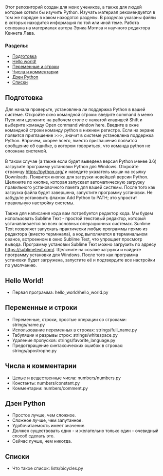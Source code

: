 Этот репозиторий создан для моих учеников, а также для людей которые хотели бы
изучить Python. Изучать материал рекомендуется в том же порядке в каком
находятся разделы. В разделах указаны файлы в которых находится информация по
той или иной теме. Работа основана на материалах автора Эрика Мэтиза и научного
редактора Кеннета Лава.

### Разделы:

- [Подготовка](#подготовка)
- [Hello world!](#hello-world)
- [Переменные и строки](#переменные-и-строки)
- [Числа и комментарии](#числа-и-комментарии)
- [Дзен Python](#дзен-python)
- [Списки](#списки)

## Подготовка

Для начала проверьте, установлена ли поддержка Python в вашей системе. Откройте
окно командной строки: введите command в меню Пуск или щелкните на рабочем столе
с нажатой клавишей Shift и выберите команду Open command window here. Введите в
окне командной строки команду python в нижнем регистре. Если на экране появится
приглашение >>>, значит в системе установлена поддержка Python. Впрочем, скорее
всего, вместо приглашения появится сообщение об ошибке, в котором говориться,
что команда python не опознана системой.
<br/><br/>
В таком случае (а также если будет выведена версия Python менее 3.6) загрузите
программу установки Python для Windows. Откройте страницу https://python.org/ и
наведите указатель мыши на ссылку Downloads. Появится кнопка для загрузки
новейшей версии Python. Щелкните по кнопке, которая запускает автоматическую
загрузку правильного установочного пакета для вашей системы. После того как
загрузка файла будет завершена, запустите программу установки. Не забудьте
установить флажок Add Python to PATH; это упростит правильную настройку системы.
<br/><br/>
Также для написания кода вам потребуется редактор кода. Мы будем использовать
Sublime Text - простой текстовый редактор, который устанавливается во всех
основных операционных системах. Sunlime Text позволяет запускать практически
любые программы прямо из редактора (вместо терминала), а код выполняется в
терминальном сеансе, встроенном в окно Sublime Text, что упрощает просмотр
вывода. Программу установки Sublime Text можно загрузить по адресу
https://sublimetext.com/. Щелкните на ссылке загрузки и найдите программу
установки для Windows. После того как программа установки будет загружена,
запустите её и подтвердите все настройки по умолчанию.

## Hello World!

- Первая программа: hello_world/hello_world.py

## Переменные и строки

- Переменные, строки, простые операции со строками: strings/name.py
- Использование переменных в строках: strings/full_name.py
- Табуляции и разрывы строк: strings/whitespace.py
- Удаление пропусков: strings/favorite_language.py
- Предотвращение синтаксических ошибок в строках: strings/apostrophe.py

## Числа и комментарии

- Целые и вещественные числа: numbers/numbers.py
- Константы: numbers/constant.py
- Комментарии: numbers/comment.py

## Дзен Python

- Простое лучше, чем сложное.
- Сложное лучше, чем запутанное.
- Удобочитаемость имеет значение.
- Должен существовать один - и желательно только один - очевидный способ сделать
  это.
- Сейчас лучше, чем никогда.

## Списки

- Что такое список: lists/bicycles.py
